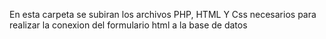 En esta carpeta se subiran los archivos PHP, HTML Y Css necesarios para realizar la conexion del formulario html a la base de datos
